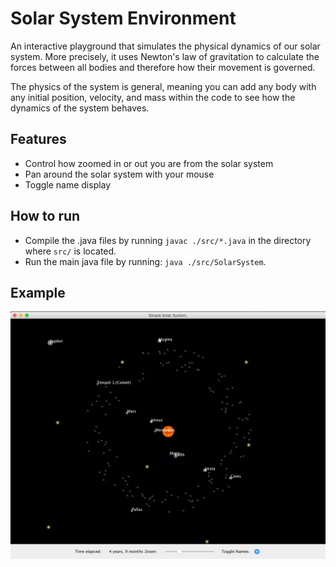 # Solar System Environment

An interactive playground that simulates the physical dynamics of our solar system. More precisely, it uses Newton's law of gravitation to calculate the forces between all bodies and therefore how their movement is governed.

The physics of the system is general, meaning you can add any body with any initial position, velocity, and mass within the code to see how the dynamics of the system behaves.

## Features
- Control how zoomed in or out you are from the solar system
- Pan around the solar system with your mouse
- Toggle name display

## How to run
- Compile the .java files by running `javac ./src/*.java` in the directory where `src/` is located.
- Run the main java file by running: `java ./src/SolarSystem`.

## Example
![alt text](https://raw.githubusercontent.com/Usefulmaths/Solar-System-Environment/master/img/solar_system.png)


